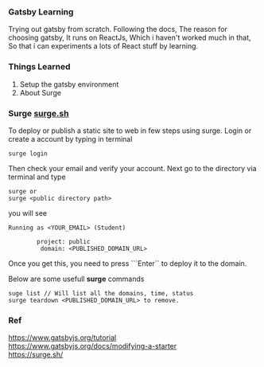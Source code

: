 ### Gatsby Learning
Trying out gatsby from scratch. Following the docs, The reason for choosing gatsby, It runs on ReactJs, Which i haven't worked much in that, So that i can experiments a lots of React stuff by learning. 

### Things Learned
1. Setup the gatsby environment
2. About Surge 

### Surge [surge.sh](https://surge.sh/) 
To deploy or publish a static site to web in few steps using surge. Login or create a account by typing in terminal

```
surge login
```

Then check your email and verify your account. Next go to the directory via terminal and type

```
surge or 
surge <public directory path>
```

you will see

```
Running as <YOUR_EMAIL> (Student)

        project: public
         domain: <PUBLISHED_DOMAIN_URL>
```
Once you get this, you need to press ```Enter`` to deploy it to the domain.

Below are some usefull **surge** commands
```
suge list // Will list all the domains, time, status
surge teardown <PUBLISHED_DOMAIN_URL> to remove.
```

### Ref
https://www.gatsbyjs.org/tutorial \
https://www.gatsbyjs.org/docs/modifying-a-starter \
https://surge.sh/